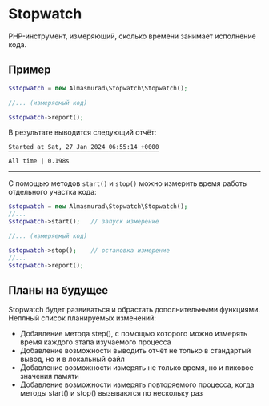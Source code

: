 # Stopwatch

PHP-инструмент, измеряющий, сколько времени занимает исполнение кода.

## Пример

```php
$stopwatch = new Almasmurad\Stopwatch\Stopwatch();

//... (измеряемый код)

$stopwatch->report();
```

В результате выводится следующий отчёт:

```
Started at Sat, 27 Jan 2024 06:55:14 +0000
‾‾‾‾‾‾‾‾‾‾‾‾‾‾‾‾‾‾‾‾‾‾‾‾‾‾‾‾‾‾‾‾‾‾‾‾‾‾‾‾‾‾
All time | 0.198s
```

---

С помощью методов `start()` и `stop()` можно измерить время работы отдельного участка кода:

```php
$stopwatch = new Almasmurad\Stopwatch\Stopwatch();
//... 
$stopwatch->start();   // запуск измерение

//... (измеряемый код)

$stopwatch->stop();    // остановка измерение
//... 
$stopwatch->report();
```


## Планы на будущее

Stopwatch будет развиваться и обрастать дополнительными функциями. Неплный список планируемых изменений:
- Добавление метода step(), с помощью которого можно измерять время каждого этапа изучаемого процесса
- Добавление возможности выводить отчёт не только в стандартый вывод, но и в локальный файл
- Добавление возможности измерять не только время, но и пиковое значения памяти
- Добавление возможности измерять повторяемого процесса, когда методы start() и stop() вызываются по нескольку раз